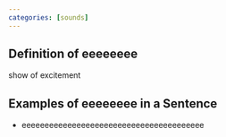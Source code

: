 ```yaml
---
categories: [sounds]
---
```


## Definition of eeeeeeee

show of excitement

## Examples of eeeeeeee in a Sentence

- eeeeeeeeeeeeeeeeeeeeeeeeeeeeeeeeeeeeeeee
